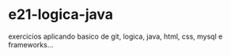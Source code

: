 # e21-logica-java
exercicios aplicando basico de git, logica, java, html, css, mysql e frameworks...

